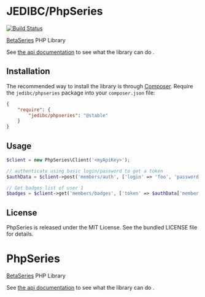 # JEDIBC/PhpSeries

[![Build Status](https://travis-ci.org/JEDIBC/PhpSeries.png)](https://travis-ci.org/JEDIBC/PhpSeries)

[BetaSeries](http://www.betaseries.com) PHP Library

See [the api documentation](http://www.betaseries.com/api/docs) to see what the library can do .

## Installation

The recommended way to install the library is through [Composer](http://getcomposer.org/). Require the `jedibc/phpseries` package into your `composer.json` file:

```json
{
    "require": {
        "jedibc/phpseries": "@stable"
    }
}
```
## Usage

```php
$client = new PhpSeries\Client('<myApiKey>');

// authenticate using basic login/password to get a token
$authData = $client->post('members/auth', ['login' => 'foo', 'password' => md5('bar')]);

// Get badges list of user 1
$badges = $client->get('members/badges', ['token' => $authData['member']['token'], 'id' => 1]);

```

## License

PhpSeries is released under the MIT License. See the bundled LICENSE file for details.

PhpSeries
=========

[BetaSeries](http://www.betaseries.com) PHP Library

See [the api documentation](http://www.betaseries.com/wiki/Documentation) to see what the library can do .
